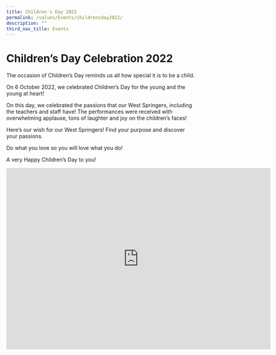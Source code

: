 ```yaml
---
title: Children's Day 2022
permalink: /values/Events/childrensday2022/
description: ""
third_nav_title: Events
---
```

# Children’s Day Celebration 2022

The occasion of Children’s Day reminds us all how special it is to be a child.

On 6 October 2022, we celebrated Children’s Day for the young and the young at heart!

On this day, we celebrated the passions that our West Springers, including the teachers and staff have! The performances were received with overwhelming applause, tons of laughter and joy on the children’s faces!

Here’s our wish for our West Springers! Find your purpose and discover your passions.

Do what you love so you will love what you do!

A very Happy Children’s Day to you!

<iframe allowfullscreen="true" height="480" width="700" frameborder="0" src="https://docs.google.com/presentation/d/e/2PACX-1vQpMfXcTn-RwpE0daRODqzK75HKiLQaR_iUusfcZKN-vBifXeu-YvqZ-cxdY-uHay_Tp1H4-rkOP2E6/embed?start=true&amp;loop=true&amp;delayms=3000"></iframe>